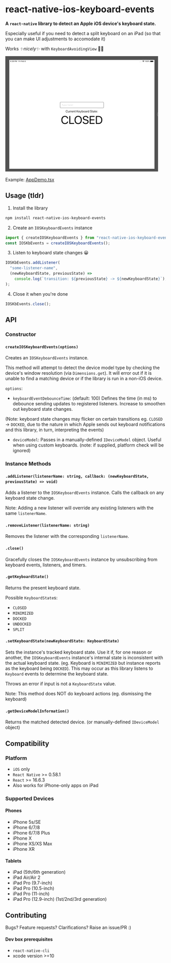 # react-native-ios-keyboard-events

**A `react-native` library to detect an Apple iOS device's keyboard state.**

Especially useful if you need to detect a split keyboard on an iPad (so that you can make UI adjustments to accomodate it)

Works _✨nicely✨_ with `KeyboardAvoidingView` 👍🏻

![GIF Demo of library](demo/library-demo.gif)

Example: [AppDemo.tsx](AppDemo.tsx)

## Usage (tldr)

1. Install the library

```bash
npm install react-native-ios-keyboard-events
```

2. Create an `IOSKeyboardEvents` instance

```javascript
import { createIOSKeyboardEvents } from "react-native-ios-keyboard-events";
const IOSKbEvents = createIOSKeyboardEvents();
```

3. Listen to keyboard state changes 😀

```javascript
IOSKbEvents.addListener(
  "some-listener-name",
  (newKeyboardState, previousState) =>
    console.log(`transition: ${previousState} -> ${newKeyboardState}`),
);
```

4. Close it when you're done

```javascript
IOSKbEvents.close();
```

## API

### Constructor

#### `createIOSKeyboardEvents(options)`

Creates an `IOSKeyboardEvents` instance.

This method will attempt to detect the device model type by checking the device's window resolution (via `Dimensions.get`). It will error out if it is unable to find a matching device or if the library is run in a non-iOS device.

`options`:

- `keyboardEventDebounceTime`: (default: 100) Defines the time (in ms) to debounce sending updates to registered listeners. Increase to smoothen out keyboard state changes.

(Note: keyboard state changes may flicker on certain transitions eg. `CLOSED` -> `DOCKED`, due to the nature in which Apple sends out keyboard notifications and this library, in turn, interpreting the events)

- `deviceModel`: Passes in a manually-defined `IDeviceModel` object. Useful when using custom keyboards. (note: if supplied, platform check will be ignored)

### Instance Methods

#### `.addListener(listenerName: string, callback: (newKeyboardState, previousState) => void)`

Adds a listener to the `IOSKeyboardEvents` instance. Calls the callback on any keyboard state change.

Note: Adding a new listener will override any existing listeners with the same `listenerName`.

#### `.removeListener(listenerName: string)`

Removes the listener with the corresponding `listenerName`.

#### `.close()`

Gracefully closes the `IOSKeyboardEvents` instance by unsubscribing from keyboard events, listeners, and timers.

#### `.getKeyboardState()`

Returns the present keyboard state.

Possible `KeyboardState`s:

- `CLOSED`
- `MINIMIZED`
- `DOCKED`
- `UNDOCKED`
- `SPLIT`

#### `.setKeyboardState(newKeyboardState: KeyboardState)`

Sets the instance's tracked keyboard state. Use it if, for one reason or another, the `IOSKeyboardEvents` instance's internal state is inconsistent with the actual keyboard state. (eg. Keyboard is `MINIMIZED` but instance reports as the keyboard being `DOCKED`). This may occur as this library listens to `Keyboard` events to determine the keyboard state.

Throws an error if input is not a `KeyboardState` value.

Note: This method does NOT do keyboard actions (eg. dismissing the keyboard)

#### `.getDeviceModelInformation()`

Returns the matched detected device. (or manually-defined `IDeviceModel` object)

## Compatibility

### Platform

- `iOS` only
- `React Native` >= 0.58.1
- `React` >= 16.6.3
- Also works for iPhone-only apps on iPad

### Supported Devices

#### Phones

- iPhone 5s/SE
- iPhone 6/7/8
- iPhone 6/7/8 Plus
- iPhone X
- iPhone XS/XS Max
- iPhone XR

#### Tablets

- iPad (5th/6th generation)
- iPad Air/Air 2
- iPad Pro (9.7-inch)
- iPad Pro (10.5-inch)
- iPad Pro (11-inch)
- iPad Pro (12.9-inch) (1st/2nd/3rd generation)

## Contributing

Bugs? Feature requests? Clarifications? Raise an issue/PR :)

#### Dev box prerequisites

- `react-native-cli`
- xcode version >=10
